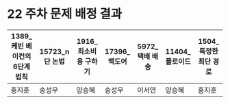 # 22 주차 문제 배정 결과

| 1389_케빈 베이컨의 6단계 법칙 | 15723_n단 논법 | 1916_최소비용 구하기 | 17396_백도어 | 5972_택배 배송 | 11404_플로이드 | 1504_특정한 최단 경로 |
| --- | --- | --- | --- | --- | --- | --- |
| 홍지훈 | 송성우 | 양승혜 | 송성우 | 이서연 | 양승혜 | 홍지훈 |